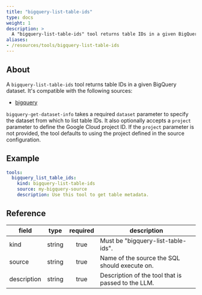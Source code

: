 ```yaml
---
title: "bigquery-list-table-ids"
type: docs
weight: 1
description: > 
  A "bigquery-list-table-ids" tool returns table IDs in a given BigQuery dataset.
aliases:
- /resources/tools/bigquery-list-table-ids
---
```


## About

A `bigquery-list-table-ids` tool returns table IDs in a given BigQuery dataset.
It's compatible with the following sources:

- [bigquery](../sources/bigquery.md)

`bigquery-get-dataset-info` takes a required `dataset` parameter to specify the dataset
from which to list table IDs. It also optionally accepts a `project` parameter to
define the Google Cloud project ID. If the `project` parameter is not provided, the
tool defaults to using the project defined in the source configuration.

## Example

```yaml
tools:
  bigquery_list_table_ids:
    kind: bigquery-list-table-ids
    source: my-bigquery-source
    description: Use this tool to get table metadata.
```

## Reference

| **field**   |                  **type**                  | **required** | **description**                                                                                  |
|-------------|:------------------------------------------:|:------------:|--------------------------------------------------------------------------------------------------|
| kind        |                   string                   |     true     | Must be "bigquery-list-table-ids".                                                               |
| source      |                   string                   |     true     | Name of the source the SQL should execute on.                                                    |
| description |                   string                   |     true     | Description of the tool that is passed to the LLM.                                               |
